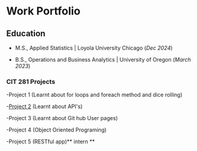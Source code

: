 # Work Portfolio

## Education
- M.S., Applied Statistics | Loyola University Chicago (_Dec 2024_)

- B.S., Operations and Business Analytics | University of Oregon (_March 2023_)
 
### CIT 281 Projects
  -Project 1 (Learnt about for loops and foreach method and dice rolling)

  -[Project 2](https://github.com/UO-CIT/project-2-tahamir79)  (Learnt about API's)

  -Project 3 (Learnt about Git hub User pages)

  -Project 4 (Object Oriented Programing)

  -Project 5 (RESTful app)** intern **
